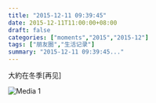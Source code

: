 ```yaml
---
title: "2015-12-11 09:39:45"
date: 2015-12-11T11:00:00+08:00
draft: false
categories: ["moments","2015","2015-12"]
tags: ["朋友圈","生活记录"]
summary: "2015-12-11 09:39:45..."
---
```


大約在冬季[再见]

![Media 1](/Moments/photos/2015-12-11/201512110939450.jpg)

